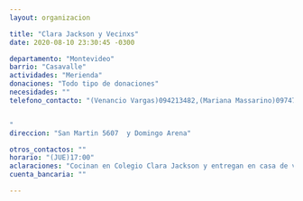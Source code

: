 ```yaml
---
layout: organizacion

title: "Clara Jackson y Vecinxs"
date: 2020-08-10 23:30:45 -0300

departamento: "Montevideo"
barrio: "Casavalle"
actividades: "Merienda"
donaciones: "Todo tipo de donaciones"
necesidades: ""
telefono_contacto: "(Venancio Vargas)094213482,(Mariana Massarino)097470966


"
direccion: "San Martin 5607  y Domingo Arena"

otros_contactos: ""
horario: "(JUE)17:00"
aclaraciones: "Cocinan en Colegio Clara Jackson y entregan en casa de vecinxs"
cuenta_bancaria: ""

---
```

